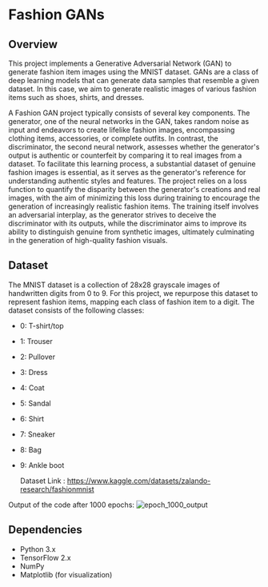 # Fashion GANs

## Overview

This project implements a Generative Adversarial Network (GAN) to generate fashion item images using the MNIST dataset. GANs are a class of deep learning models that can generate data samples that resemble a given dataset. In this case, we aim to generate realistic images of various fashion items such as shoes, shirts, and dresses.

A Fashion GAN project typically consists of several key components. The generator, one of the neural networks in the GAN, takes random noise as input and endeavors to create lifelike fashion images, encompassing clothing items, accessories, or complete outfits. In contrast, the discriminator, the second neural network, assesses whether the generator's output is authentic or counterfeit by comparing it to real images from a dataset. To facilitate this learning process, a substantial dataset of genuine fashion images is essential, as it serves as the generator's reference for understanding authentic styles and features. The project relies on a loss function to quantify the disparity between the generator's creations and real images, with the aim of minimizing this loss during training to encourage the generation of increasingly realistic fashion items. The training itself involves an adversarial interplay, as the generator strives to deceive the discriminator with its outputs, while the discriminator aims to improve its ability to distinguish genuine from synthetic images, ultimately culminating in the generation of high-quality fashion visuals.

## Dataset

The MNIST dataset is a collection of 28x28 grayscale images of handwritten digits from 0 to 9. For this project, we repurpose this dataset to represent fashion items, mapping each class of fashion item to a digit. The dataset consists of the following classes:
- 0: T-shirt/top
- 1: Trouser
- 2: Pullover
- 3: Dress
- 4: Coat
- 5: Sandal
- 6: Shirt
- 7: Sneaker
- 8: Bag
- 9: Ankle boot

  Dataset Link : https://www.kaggle.com/datasets/zalando-research/fashionmnist

Output of the code after 1000 epochs: 
![epoch_1000_output](https://github.com/ghananjani/FashionFusion-Creating-Styles-with-GANs/assets/88573690/4011cee5-4fe1-4e8d-a591-cf239b4b6292)

## Dependencies

- Python 3.x
- TensorFlow 2.x
- NumPy
- Matplotlib (for visualization)
